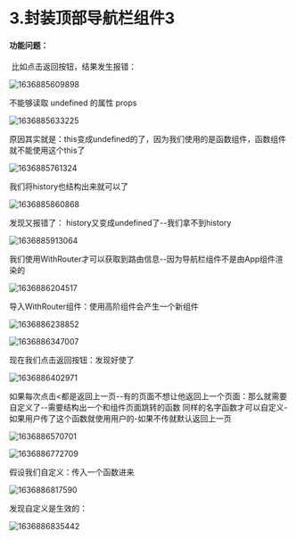 

# 3.封装顶部导航栏组件3





#### 功能问题：

​	比如点击返回按钮，结果发生报错：

![1636885609898](../../../.vuepress/public/images/1636885609898.png)



不能够读取 undefined 的属性 props

![1636885633225](../../../.vuepress/public/images/1636885633225.png)



原因其实就是：this变成undefined的了，因为我们使用的是函数组件，函数组件就不能使用这个this了



![1636885761324](../../../.vuepress/public/images/1636885761324.png)





我们将history也结构出来就可以了

![1636885860868](../../../.vuepress/public/images/1636885860868.png)



发现又报错了： history又变成undefined了--我们拿不到history

![1636885913064](../../../.vuepress/public/images/1636885913064.png)





我们使用WithRouter才可以获取到路由信息--因为导航栏组件不是由App组件渲染的

![1636886204517](../../../.vuepress/public/images/1636886204517.png)





导入WithRouter组件：使用高阶组件会产生一个新组件

![1636886238852](../../../.vuepress/public/images/1636886238852.png)



![1636886347007](../../../.vuepress/public/images/1636886347007.png)







现在我们点击返回按钮：发现好使了

![1636886402971](../../../.vuepress/public/images/1636886402971.png)





如果每次点击<都是返回上一页--有的页面不想让他返回上一个页面：那么就需要自定义了--需要结构出一个和组件页面跳转的函数 同样的名字函数才可以自定义-如果用户传了这个函数就使用用户的-如果不传就默认返回上一页

![1636886570701](../../../.vuepress/public/images/1636886570701.png)



![1636886772709](../../../.vuepress/public/images/1636886772709.png)



假设我们自定义：传入一个函数进来

![1636886817590](../../../.vuepress/public/images/1636886817590.png)



发现自定义是生效的：

![1636886835442](../../../.vuepress/public/images/1636886835442.png)























































